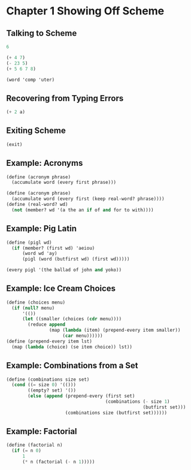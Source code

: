 # Chapter 1 Showing Off Scheme

## Talking to Scheme
```Scheme
6

(+ 4 7)
(- 23 5)
(+ 5 6 7 8)

(word 'comp 'uter)
```

## Recovering from Typing Errors
```Scheme
(+ 2 a)
```

## Exiting Scheme
```Scheme
(exit)
```

## Example: Acronyms
```Scheme
(define (acronym phrase)
  (accumulate word (every first phrase)))

(define (acronym phrase)
  (accumulate word (every first (keep real-word? phrase))))
(define (real-word? wd)
  (not (member? wd '(a the an if of and for to with))))
```

## Example: Pig Latin
```Scheme
(define (pigl wd)
  (if (member? (first wd) 'aeiou)
      (word wd 'ay)
      (pigl (word (butfirst wd) (first wd)))))

(every pigl '(the ballad of john and yoko))
```

## Example: Ice Cream Choices
```Scheme
(define (choices menu)
  (if (null? menu)
      '(())
      (let ((smaller (choices (cdr menu))))
        (reduce append
                (map (lambda (item) (prepend-every item smaller))
                     (car menu))))))
(define (prepend-every item lst)
  (map (lambda (choice) (se item choice)) lst))
```

## Example: Combinations from a Set
```Scheme
(define (combinations size set)
  (cond ((= size 0) '(()))
        ((empty? set) '())
        (else (append (prepend-every (first set)
                                     (combinations (- size 1)
                                                   (butfirst set)))
                      (combinations size (butfirst set))))))
```

## Example: Factorial
```Scheme
(define (factorial n)
  (if (= n 0)
      1
      (* n (factorial (- n 1)))))
```
